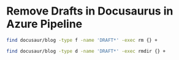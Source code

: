 # Remove Drafts in Docusaurus in Azure Pipeline

```bash
find docusaur/blog -type f -name 'DRAFT*' -exec rm {} +
```

```bash
find docusaur/blog -type d -name 'DRAFT*' -exec rmdir {} +
```
